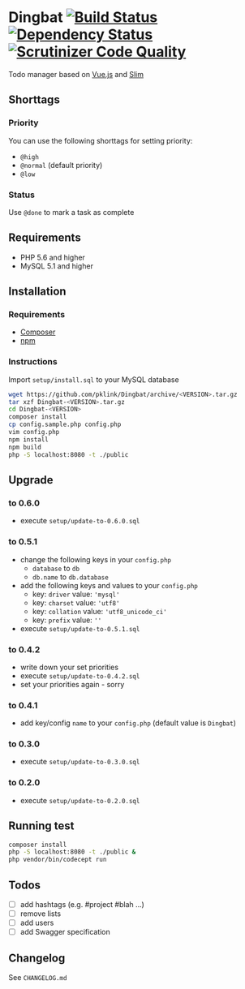 # Dingbat [![Build Status](https://travis-ci.org/pklink/Dingbat.png?branch=master)](https://travis-ci.org/pklink/Dingbat) [![Dependency Status](https://www.versioneye.com/user/projects/5281e27e632bacc772000027/badge.png)](https://www.versioneye.com/user/projects/5281e27e632bacc772000027) [![Scrutinizer Code Quality](https://scrutinizer-ci.com/g/pklink/Dingbat/badges/quality-score.png?b=master)](https://scrutinizer-ci.com/g/pklink/Dingbat/?branch=master)

Todo manager based on [Vue.js](http://vuejs.org/) and [Slim](http://www.slimframework.com/)

## Shorttags

### Priority

You can use the following shorttags for setting priority:

* `@high`
* `@normal` (default priority)
* `@low`

### Status

Use `@done` to mark a task as complete


## Requirements

* PHP 5.6 and higher
* MySQL 5.1 and higher


## Installation

### Requirements

* [Composer](http://getcomposer.org/)
* [npm](https://www.npmjs.com/)

### Instructions

Import `setup/install.sql` to your MySQL database

```sh
wget https://github.com/pklink/Dingbat/archive/<VERSION>.tar.gz
tar xzf Dingbat-<VERSION>.tar.gz
cd Dingbat-<VERSION>
composer install
cp config.sample.php config.php
vim config.php
npm install
npm build
php -S localhost:8080 -t ./public
```

## Upgrade

### to 0.6.0

* execute `setup/update-to-0.6.0.sql`

### to 0.5.1

* change the following keys in your `config.php`
    * `database` to `db`
    * `db.name` to `db.database`
* add the following keys and values to your `config.php`
    * key: `driver` value: `'mysql'`
    * key: `charset` value: `'utf8'`
    * key: `collation` value: `'utf8_unicode_ci'`
    * key: `prefix` value: `''`
* execute `setup/update-to-0.5.1.sql`

### to 0.4.2

* write down your set priorities
* execute `setup/update-to-0.4.2.sql`
* set your priorities again - sorry

### to 0.4.1

* add key/config `name` to your `config.php` (default value is `Dingbat`)

### to 0.3.0

* execute `setup/update-to-0.3.0.sql`

### to 0.2.0

* execute `setup/update-to-0.2.0.sql`

## Running test

```sh
composer install
php -S localhost:8080 -t ./public &
php vendor/bin/codecept run
```


## Todos

- [ ] add hashtags (e.g. #project #blah ...)
- [ ] remove lists
- [ ] add users
- [ ] add Swagger specification

## Changelog

See `CHANGELOG.md`

